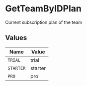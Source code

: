 # GetTeamByIDPlan

Current subscription plan of the team


## Values

| Name      | Value     |
| --------- | --------- |
| `TRIAL`   | trial     |
| `STARTER` | starter   |
| `PRO`     | pro       |